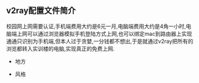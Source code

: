 v2ray配置文件简介
----

校园网上网需要认证,手机端费用大约是6元一月,电脑端费用大约是4角一小时,电脑端上网可以通过浏览器模拟手机登陆方式上网,也可以绑定mac到路由器上实现通通只识别为手机端,但本人过于贪婪,一分钱都不想出,于是就通过v2ray把所有的浏览都转入实训楼的电脑,实现真正的免费上网.

* 地方

* 风格

